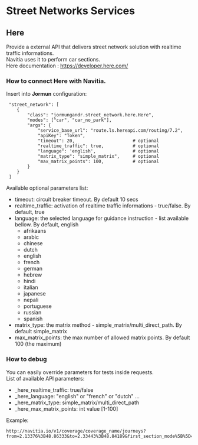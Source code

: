 # Street Networks Services

## Here

Provide a external API that delivers street network solution with realtime traffic informations.<br>
Navitia uses it to perform car sections.<br>
Here documentation : https://developer.here.com/

### How to connect Here with Navitia.

Insert into **Jormun** configuration:

```
 "street_network": [
    {
        "class": "jormungandr.street_network.here.Here",
        "modes": ["car", "car_no_park"],
        "args": {
            "service_base_url": "route.ls.hereapi.com/routing/7.2",
            "apiKey": "Token",
            "timeout": 20,                      # optional
            "realtime_traffic": true,           # optional
            "language": 'english',              # optional
            "matrix_type": "simple_matrix",     # optional
            "max_matrix_points": 100,           # optional
        }
    }
 ]
```

Available optional parameters list:
* timeout: circuit breaker timeout. By default 10 secs
* realtime_traffic: activation of realtime traffic informations - true/false. By default, true
* language: the selected language for guidance instruction - list available bellow. By default, english
    * afrikaans
    * arabic
    * chinese
    * dutch
    * english
    * french
    * german
    * hebrew
    * hindi
    * italian
    * japanese
    * nepali
    * portuguese
    * russian
    * spanish
* matrix_type: the matrix method - simple_matrix/multi_direct_path. By default simple_matrix
* max_matrix_points: the max number of allowed matrix points. By default 100 (the maximum)

### How to debug

You can easily override parameters for tests inside requests.<br>
List of available API parameters:
* _here_realtime_traffic: true/false
* _here_language: "english" or "french" or "dutch" ...
* _here_matrix_type: simple_matrix/multi_direct_path
* _here_max_matrix_points: int value [1-100]

Example:

```
http://navitia.io/v1/coverage/coverage_name/journeys?from=2.13376%3B48.86333&to=2.33443%3B48.84189&first_section_mode%5B%5D=car&_here_realtime_traffic=true&_here_max_matrix_points=50&_here_language=french
```
